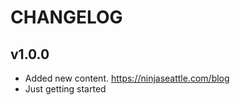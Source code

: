 CHANGELOG
================

## v1.0.0
* Added new content. https://ninjaseattle.com/blog
* Just getting started
